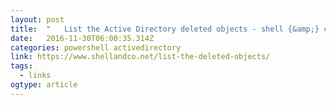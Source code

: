 ```yaml
---
layout: post 
title:  "	List the Active Directory deleted objects - shell {&amp;} co" 
date:   2016-11-30T06:00:35.314Z 
categories: powershell activedirectory
link: https://www.shellandco.net/list-the-deleted-objects/ 
tags:
  - links
ogtype: article 
---
```


